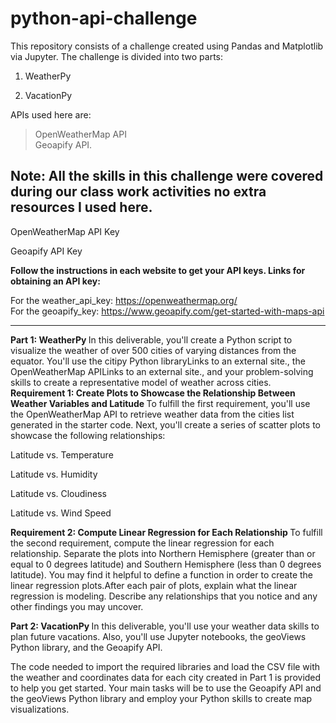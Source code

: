 # python-api-challenge

This repository consists of a challenge created using Pandas and Matplotlib via Jupyter. The challenge is divided into two parts: <br>

1. WeatherPy <br>

2. VacationPy <br>

APIs used here are: <br>
>OpenWeatherMap API <br>
>Geoapify API.<br>

Note: All the skills in this challenge were covered during our class work activities no extra resources I used here.<br>
--------------------------------

OpenWeatherMap API Key

Geoapify API Key

<b> Follow the instructions in each website to get your API keys. Links for obtaining an API key: </b>

For the weather_api_key: https://openweathermap.org/ <br>
For the geoapify_key: https://www.geoapify.com/get-started-with-maps-api

---------------------------------

<b> Part 1: WeatherPy </b>
In this deliverable, you'll create a Python script to visualize the weather of over 500 cities of varying distances from the equator. You'll use the citipy Python libraryLinks to an external site., the OpenWeatherMap APILinks to an external site., and your problem-solving skills to create a representative model of weather across cities. 
<b> Requirement 1: Create Plots to Showcase the Relationship Between Weather Variables and Latitude </b>
To fulfill the first requirement, you'll use the OpenWeatherMap API to retrieve weather data from the cities list generated in the starter code. Next, you'll create a series of scatter plots to showcase the following relationships:

Latitude vs. Temperature

Latitude vs. Humidity

Latitude vs. Cloudiness

Latitude vs. Wind Speed

<b> Requirement 2: Compute Linear Regression for Each Relationship </b>
To fulfill the second requirement, compute the linear regression for each relationship. Separate the plots into Northern Hemisphere (greater than or equal to 0 degrees latitude) and Southern Hemisphere (less than 0 degrees latitude). You may find it helpful to define a function in order to create the linear regression plots.After each pair of plots, explain what the linear regression is modeling. Describe any relationships that you notice and any other findings you may uncover.

<b>Part 2: VacationPy </b>
In this deliverable, you'll use your weather data skills to plan future vacations. Also, you'll use Jupyter notebooks, the geoViews Python library, and the Geoapify API.

The code needed to import the required libraries and load the CSV file with the weather and coordinates data for each city created in Part 1 is provided to help you get started. Your main tasks will be to use the Geoapify API and the geoViews Python library and employ your Python skills to create map visualizations.